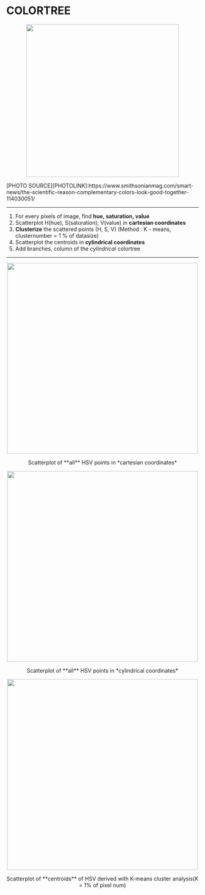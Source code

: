 
# COLORTREE

<p align="center">
  <img src="https://github.com/suhyuuk/COLORTREE/blob/main/opposite.jpg"  img width="400px"/>
<p/>
[PHOTO SOURCE][PHOTOLINK]:https://www.smithsonianmag.com/smart-news/the-scientific-reason-complementary-colors-look-good-together-114030051/


***
1. For every pixels of image, find **hue, saturation, value**
2. Scatterplot H(hue), S(saturation), V(value) in **cartesian coordinates**
3. **Clusterize** the scattered points (H, S, V) (Method : K - means, clusternumber = 1 % of datasize)
4. Scatterplot the centroids in **cylindrical coordinates**
5. Add branches, column of the *cylindrical* colortree

***

<p align="center">
  <img src="https://github.com/suhyuuk/COLORTREE/blob/main/cartesian_opposite.png"  img width="500px"/>
<p/>

<center> Scatterplot of **all** HSV points in *cartesian coordinates* </center>



<p align="center">
  <img src="https://github.com/suhyuuk/COLORTREE/blob/main/cylindrical_opposite.png"  img width="500px"/>
<p/>

<center> Scatterplot of **all** HSV points in *cylindrical coordinates* </center>



<p align="center">
  <img src="https://github.com/suhyuuk/COLORTREE/blob/main/cylindrical_opposite_1per_centroids.png"  img width="500px"/>
<p/>

<center> Scatterplot of **centroids** of HSV derived with K-means cluster analysis(K = 1% of pixel num) </center>
